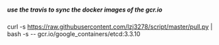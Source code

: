 ##### use the travis to sync the docker images of the gcr.io


curl -s https://raw.githubusercontent.com/lzj3278/script/master/pull.py | bash -s -- gcr.io/google_containers/etcd:3.3.10
